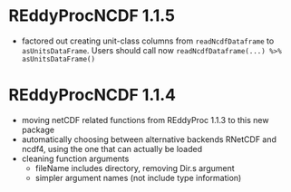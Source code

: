 # REddyProcNCDF 1.1.5
- factored out creating unit-class columns from `readNcdfDataframe` 
  to `asUnitsDataFrame`. Users should call now 
  `readNcdfDataframe(...) %>% asUnitsDataFrame()`

# REddyProcNCDF 1.1.4

- moving netCDF related functions from REddyProc 1.1.3 to this new package
- automatically choosing between alternative backends RNetCDF and ncdf4, 
  using the one that can actually be loaded
- cleaning function arguments
  - fileName includes directory, removing Dir.s argument
  - simpler argument names (not include type information)

